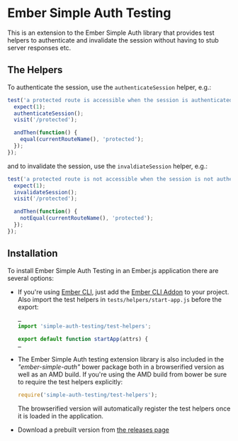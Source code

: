 # Ember Simple Auth Testing

This is an extension to the Ember Simple Auth library that provides test
helpers to authenticate and invalidate the session without having to stub
server responses etc.

## The Helpers

To authenticate the session, use the `authenticateSession` helper, e.g.:

```js
test('a protected route is accessible when the session is authenticated', function() {
  expect(1);
  authenticateSession();
  visit('/protected');

  andThen(function() {
    equal(currentRouteName(), 'protected');
  });
});
```

and to invalidate the session, use the `invaldiateSession` helper, e.g.:

```js
test('a protected route is not accessible when the session is not authenticated', function() {
  expect(1);
  invalidateSession();
  visit('/protected');

  andThen(function() {
    notEqual(currentRouteName(), 'protected');
  });
});
```

## Installation

To install Ember Simple Auth Testing in an Ember.js application there are
several options:

* If you're using [Ember CLI](https://github.com/stefanpenner/ember-cli), just
  add the
  [Ember CLI Addon](https://github.com/simplabs/ember-cli-simple-auth-testing)
  to your project. Also import the test helpers in `tests/helpers/start-app.js`
  before the export:

  ```js
  …
  import 'simple-auth-testing/test-helpers';

  export default function startApp(attrs) {
  …
  ```

* The Ember Simple Auth testing extension library is also included in the
  _"ember-simple-auth"_ bower package both in a browserified version as well as
  an AMD build. If you're using the AMD build from bower be sure to require the
  test helpers explicitly:

  ```js
  require('simple-auth-testing/test-helpers');
  ```

  The browserified version will automatically register the test helpers once it
  is loaded in the application.
* Download a prebuilt version from
  [the releases page](https://github.com/simplabs/ember-simple-auth/releases)
